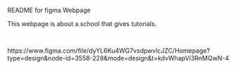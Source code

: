 README for figma Webpage

This webpage is about a school that gives tutorials.

<svg width="168" height="30" viewBox="0 0 168 30" fill="none" xmlns="http://www.w3.org/2000/svg">
<path fill-rule="evenodd" clip-rule="evenodd" d="M61.606 19.126C64.954 19.126 66.628 17.884 66.628 15.4C66.628 14.776 66.442 14.224 66.07 13.744C65.698 13.264 65.05 12.76 64.126 12.232C63.838 12.064 63.484 11.869 63.064 11.647C62.644 11.425 62.314 11.248 62.074 11.116C61.834 10.984 61.588 10.831 61.336 10.657C61.084 10.483 60.901 10.315 60.787 10.153C60.673 9.991 60.616 9.82 60.616 9.64C60.616 9.064 60.97 8.776 61.678 8.776C62.122 8.776 62.608 8.887 63.136 9.109C63.664 9.331 64.144 9.553 64.576 9.775C65.008 9.997 65.332 10.108 65.548 10.108C65.68 10.108 65.803 10.081 65.917 10.027C66.031 9.973 66.127 9.883 66.205 9.757C66.283 9.631 66.322 9.478 66.322 9.298C66.322 8.638 65.818 8.014 64.81 7.426C63.802 6.838 62.584 6.544 61.156 6.544C59.5 6.544 58.222 6.862 57.322 7.498C56.422 8.134 55.972 8.956 55.972 9.964C55.972 10.276 56.044 10.615 56.188 10.981C56.332 11.347 56.563 11.716 56.881 12.088C57.199 12.46 57.58 12.772 58.024 13.024C58.36 13.216 58.708 13.408 59.068 13.6C59.428 13.792 59.719 13.948 59.941 14.068L60.607 14.428C60.829 14.548 61.003 14.647 61.129 14.725C61.255 14.803 61.369 14.887 61.471 14.977C61.573 15.067 61.645 15.157 61.687 15.247C61.729 15.337 61.75 15.436 61.75 15.544C61.75 15.916 61.48 16.102 60.94 16.102C60.352 16.102 59.578 15.943 58.618 15.625C57.658 15.307 57.052 15.148 56.8 15.148C56.464 15.148 56.209 15.241 56.035 15.427C55.861 15.613 55.774 15.838 55.774 16.102C55.774 16.342 55.864 16.6 56.044 16.876C56.224 17.152 56.491 17.422 56.845 17.686C57.199 17.95 57.607 18.19 58.069 18.406C58.531 18.622 59.071 18.796 59.689 18.928C60.307 19.06 60.946 19.126 61.606 19.126ZM80.884 19C81.184 19 81.433 18.979 81.631 18.937C81.829 18.895 82.009 18.811 82.171 18.685C82.333 18.559 82.459 18.4 82.549 18.208C82.639 18.016 82.714 17.752 82.774 17.416C82.834 17.08 82.873 16.702 82.891 16.282C82.909 15.862 82.918 15.334 82.918 14.698C82.918 13.174 82.732 12.088 82.36 11.44C81.988 10.792 81.376 10.468 80.524 10.468C79.18 10.468 78.046 10.804 77.122 11.476L76.942 11.62C76.546 10.852 75.904 10.468 75.016 10.468C74.428 10.468 73.915 10.534 73.477 10.666C73.039 10.798 72.592 11.032 72.136 11.368C71.872 10.732 71.248 10.414 70.264 10.414C69.712 10.414 69.271 10.6 68.941 10.972C68.611 11.344 68.446 11.836 68.446 12.448V16.876C68.446 17.632 68.575 18.175 68.833 18.505C69.091 18.835 69.574 19 70.282 19C71.038 19 71.566 18.859 71.866 18.577C72.166 18.295 72.316 17.794 72.316 17.074V14.572C72.316 14.176 72.385 13.855 72.523 13.609C72.661 13.363 72.838 13.24 73.054 13.24C73.594 13.24 73.864 13.576 73.864 14.248V17.506C73.864 17.83 73.918 18.1 74.026 18.316C74.134 18.532 74.317 18.7 74.575 18.82C74.833 18.94 75.172 19 75.592 19C75.868 19 76.096 18.979 76.276 18.937C76.456 18.895 76.618 18.811 76.762 18.685C76.906 18.559 77.02 18.4 77.104 18.208C77.188 18.016 77.26 17.752 77.32 17.416C77.38 17.08 77.419 16.702 77.437 16.282C77.455 15.862 77.464 15.334 77.464 14.698C77.464 14.278 77.524 13.93 77.644 13.654C77.764 13.378 77.944 13.24 78.184 13.24C78.724 13.24 78.994 13.576 78.994 14.248V17.506C78.994 17.83 79.054 18.1 79.174 18.316C79.294 18.532 79.495 18.7 79.777 18.82C80.059 18.94 80.428 19 80.884 19ZM87.985 8.974C87.655 9.178 87.166 9.28 86.518 9.28C85.954 9.28 85.486 9.172 85.114 8.956C84.742 8.74 84.556 8.392 84.556 7.912C84.556 7.516 84.727 7.189 85.069 6.931C85.411 6.673 85.894 6.544 86.518 6.544C87.826 6.544 88.48 7 88.48 7.912C88.48 8.416 88.315 8.77 87.985 8.974ZM86.428 19C87.184 19 87.712 18.859 88.012 18.577C88.312 18.295 88.462 17.794 88.462 17.074V12.394C88.462 11.638 88.282 11.119 87.922 10.837C87.562 10.555 87.058 10.414 86.41 10.414C85.858 10.414 85.417 10.6 85.087 10.972C84.757 11.344 84.592 11.836 84.592 12.448V16.876C84.592 17.632 84.721 18.175 84.979 18.505C85.237 18.835 85.72 19 86.428 19ZM93.574 18.37C93.25 18.79 92.752 19 92.08 19C91.408 19 90.916 18.811 90.604 18.433C90.292 18.055 90.136 17.386 90.136 16.426L90.1 8.83C90.1 8.518 90.133 8.242 90.199 8.002C90.265 7.762 90.355 7.558 90.469 7.39C90.583 7.222 90.724 7.084 90.892 6.976C91.06 6.868 91.243 6.79 91.441 6.742C91.639 6.694 91.852 6.67 92.08 6.67C92.74 6.67 93.235 6.802 93.565 7.066C93.895 7.33 94.06 7.864 94.06 8.668V16.282C94.06 17.254 93.898 17.95 93.574 18.37ZM100.666 19.108C101.314 19.108 101.92 19 102.484 18.784C103.048 18.568 103.501 18.307 103.843 18.001C104.185 17.695 104.452 17.389 104.644 17.083C104.836 16.777 104.932 16.516 104.932 16.3C104.932 16.12 104.875 15.97 104.761 15.85C104.647 15.73 104.488 15.67 104.284 15.67C104.164 15.67 103.969 15.736 103.699 15.868C103.429 16 103.18 16.096 102.952 16.156C102.412 16.288 101.884 16.354 101.368 16.354C100.888 16.354 100.492 16.243 100.18 16.021C99.868 15.799 99.652 15.496 99.532 15.112L102.07 15.094C102.37 15.094 102.652 15.067 102.916 15.013C103.18 14.959 103.408 14.881 103.6 14.779C103.792 14.677 103.963 14.563 104.113 14.437C104.263 14.311 104.383 14.173 104.473 14.023C104.563 13.873 104.629 13.72 104.671 13.564C104.713 13.408 104.734 13.246 104.734 13.078C104.734 12.214 104.407 11.533 103.753 11.035C103.099 10.537 102.07 10.288 100.666 10.288C99.178 10.288 97.963 10.699 97.021 11.521C96.079 12.343 95.608 13.462 95.608 14.878C95.608 16.186 96.085 17.218 97.039 17.974C97.993 18.73 99.202 19.108 100.666 19.108ZM99.676 12.871C99.556 13.201 99.478 13.564 99.442 13.96C100.27 13.948 100.72 13.942 100.792 13.942C100.972 13.942 101.104 13.834 101.188 13.618C101.248 13.462 101.278 13.246 101.278 12.97C101.278 12.214 101.05 11.836 100.594 11.836C100.426 11.836 100.261 11.926 100.099 12.106C99.937 12.286 99.796 12.541 99.676 12.871ZM112.204 19.126C115.552 19.126 117.226 17.884 117.226 15.4C117.226 14.776 117.04 14.224 116.668 13.744C116.296 13.264 115.648 12.76 114.724 12.232C114.436 12.064 114.082 11.869 113.662 11.647C113.242 11.425 112.912 11.248 112.672 11.116C112.432 10.984 112.186 10.831 111.934 10.657C111.682 10.483 111.499 10.315 111.385 10.153C111.271 9.991 111.214 9.82 111.214 9.64C111.214 9.064 111.568 8.776 112.276 8.776C112.72 8.776 113.206 8.887 113.734 9.109C114.262 9.331 114.742 9.553 115.174 9.775C115.606 9.997 115.93 10.108 116.146 10.108C116.278 10.108 116.401 10.081 116.515 10.027C116.629 9.973 116.725 9.883 116.803 9.757C116.881 9.631 116.92 9.478 116.92 9.298C116.92 8.638 116.416 8.014 115.408 7.426C114.4 6.838 113.182 6.544 111.754 6.544C110.098 6.544 108.82 6.862 107.92 7.498C107.02 8.134 106.57 8.956 106.57 9.964C106.57 10.276 106.642 10.615 106.786 10.981C106.93 11.347 107.161 11.716 107.479 12.088C107.797 12.46 108.178 12.772 108.622 13.024C108.958 13.216 109.306 13.408 109.666 13.6C110.026 13.792 110.317 13.948 110.539 14.068L111.205 14.428C111.427 14.548 111.601 14.647 111.727 14.725C111.853 14.803 111.967 14.887 112.069 14.977C112.171 15.067 112.243 15.157 112.285 15.247C112.327 15.337 112.348 15.436 112.348 15.544C112.348 15.916 112.078 16.102 111.538 16.102C110.95 16.102 110.176 15.943 109.216 15.625C108.256 15.307 107.65 15.148 107.398 15.148C107.062 15.148 106.807 15.241 106.633 15.427C106.459 15.613 106.372 15.838 106.372 16.102C106.372 16.342 106.462 16.6 106.642 16.876C106.822 17.152 107.089 17.422 107.443 17.686C107.797 17.95 108.205 18.19 108.667 18.406C109.129 18.622 109.669 18.796 110.287 18.928C110.905 19.06 111.544 19.126 112.204 19.126ZM125.416 18.91C124.948 19.054 124.456 19.126 123.94 19.126C122.452 19.126 121.228 18.727 120.268 17.929C119.308 17.131 118.828 16.036 118.828 14.644C118.828 13.756 119.047 12.979 119.485 12.313C119.923 11.647 120.526 11.143 121.294 10.801C122.062 10.459 122.944 10.288 123.94 10.288C124.888 10.288 125.671 10.399 126.289 10.621C126.907 10.843 127.348 11.14 127.612 11.512C127.876 11.884 128.008 12.328 128.008 12.844C128.008 13.072 127.963 13.306 127.873 13.546C127.783 13.786 127.645 14.026 127.459 14.266C127.273 14.506 127 14.701 126.64 14.851C126.28 15.001 125.86 15.076 125.38 15.076C125.164 15.076 124.987 15.064 124.849 15.04C124.711 15.016 124.567 14.965 124.417 14.887C124.267 14.809 124.156 14.68 124.084 14.5C124.012 14.32 123.976 14.092 123.976 13.816C123.976 13.576 124.021 13.285 124.111 12.943C124.201 12.601 124.246 12.376 124.246 12.268C124.246 11.992 124.09 11.854 123.778 11.854C123.55 11.854 123.346 11.98 123.166 12.232C122.986 12.484 122.848 12.799 122.752 13.177C122.656 13.555 122.608 13.948 122.608 14.356C122.608 14.956 122.791 15.442 123.157 15.814C123.523 16.186 124.018 16.372 124.642 16.372C125.254 16.372 125.782 16.3 126.226 16.156C126.406 16.108 126.625 16.018 126.883 15.886C127.141 15.754 127.324 15.688 127.432 15.688C127.6 15.688 127.738 15.718 127.846 15.778C127.954 15.838 128.029 15.91 128.071 15.994C128.113 16.078 128.134 16.168 128.134 16.264C128.134 16.432 128.077 16.636 127.963 16.876C127.849 17.116 127.672 17.368 127.432 17.632C127.192 17.896 126.913 18.139 126.595 18.361C126.277 18.583 125.884 18.766 125.416 18.91ZM137.242 19C137.494 19 137.71 18.982 137.89 18.946C138.07 18.91 138.235 18.853 138.385 18.775C138.535 18.697 138.658 18.586 138.754 18.442C138.85 18.298 138.934 18.124 139.006 17.92C139.078 17.716 139.132 17.455 139.168 17.137C139.204 16.819 139.231 16.468 139.249 16.084C139.267 15.7 139.276 15.244 139.276 14.716C139.276 13.684 139.192 12.85 139.024 12.214C138.856 11.578 138.598 11.113 138.25 10.819C137.902 10.525 137.44 10.378 136.864 10.378C135.592 10.378 134.512 10.648 133.624 11.188V8.578C133.624 7.774 133.462 7.24 133.138 6.976C132.814 6.712 132.334 6.58 131.698 6.58C131.098 6.58 130.618 6.754 130.258 7.102C129.898 7.45 129.718 7.996 129.718 8.74L129.754 16.408C129.754 17.368 129.91 18.037 130.222 18.415C130.534 18.793 131.026 18.982 131.698 18.982C132.346 18.982 132.829 18.775 133.147 18.361C133.465 17.947 133.624 17.248 133.624 16.264V14.284C133.624 14.152 133.633 14.032 133.651 13.924C133.669 13.816 133.699 13.723 133.741 13.645C133.783 13.567 133.831 13.495 133.885 13.429C133.939 13.363 133.999 13.312 134.065 13.276C134.131 13.24 134.203 13.21 134.281 13.186C134.359 13.162 134.446 13.15 134.542 13.15C135.07 13.15 135.334 13.492 135.334 14.176L135.352 17.506C135.352 18.01 135.499 18.385 135.793 18.631C136.087 18.877 136.57 19 137.242 19ZM149.365 17.956C148.423 18.736 147.238 19.126 145.81 19.126C144.874 19.126 144.031 18.958 143.281 18.622C142.531 18.286 141.931 17.782 141.481 17.11C141.031 16.438 140.806 15.652 140.806 14.752C140.806 13.384 141.274 12.298 142.21 11.494C143.146 10.69 144.346 10.288 145.81 10.288C147.274 10.288 148.468 10.69 149.392 11.494C150.316 12.298 150.778 13.384 150.778 14.752C150.778 16.108 150.307 17.176 149.365 17.956ZM145.81 17.038C145.498 17.038 145.258 16.807 145.09 16.345C144.922 15.883 144.838 15.346 144.838 14.734C144.838 14.338 144.874 13.966 144.946 13.618C145.018 13.27 145.132 12.976 145.288 12.736C145.444 12.496 145.624 12.376 145.828 12.376C146.128 12.376 146.356 12.613 146.512 13.087C146.668 13.561 146.746 14.11 146.746 14.734C146.746 15.358 146.668 15.898 146.512 16.354C146.356 16.81 146.122 17.038 145.81 17.038ZM160.723 17.956C159.781 18.736 158.596 19.126 157.168 19.126C156.232 19.126 155.389 18.958 154.639 18.622C153.889 18.286 153.289 17.782 152.839 17.11C152.389 16.438 152.164 15.652 152.164 14.752C152.164 13.384 152.632 12.298 153.568 11.494C154.504 10.69 155.704 10.288 157.168 10.288C158.632 10.288 159.826 10.69 160.75 11.494C161.674 12.298 162.136 13.384 162.136 14.752C162.136 16.108 161.665 17.176 160.723 17.956ZM157.168 17.038C156.856 17.038 156.616 16.807 156.448 16.345C156.28 15.883 156.196 15.346 156.196 14.734C156.196 14.338 156.232 13.966 156.304 13.618C156.376 13.27 156.49 12.976 156.646 12.736C156.802 12.496 156.982 12.376 157.186 12.376C157.486 12.376 157.714 12.613 157.87 13.087C158.026 13.561 158.104 14.11 158.104 14.734C158.104 15.358 158.026 15.898 157.87 16.354C157.714 16.81 157.48 17.038 157.168 17.038ZM167.122 18.37C166.798 18.79 166.3 19 165.628 19C164.956 19 164.464 18.811 164.152 18.433C163.84 18.055 163.684 17.386 163.684 16.426L163.648 8.83C163.648 8.518 163.681 8.242 163.747 8.002C163.813 7.762 163.903 7.558 164.017 7.39C164.131 7.222 164.272 7.084 164.44 6.976C164.608 6.868 164.791 6.79 164.989 6.742C165.187 6.694 165.4 6.67 165.628 6.67C166.288 6.67 166.783 6.802 167.113 7.066C167.443 7.33 167.608 7.864 167.608 8.668V16.282C167.608 17.254 167.446 17.95 167.122 18.37Z" fill="white"/>
<path d="M8.928 11.8712C11.0968 11.8712 12.8608 9.2136 12.8608 5.9468C12.8608 2.6808 11.0968 0.023201 8.928 0.023201C6.7592 0.023201 4.9948 2.6808 4.9948 5.9468C4.9948 9.2136 6.7596 11.8712 8.928 11.8712Z" fill="white"/>
<path d="M27.6424 11.8712C29.8112 11.8712 31.5756 9.2136 31.5756 5.9468C31.5756 2.6808 29.8112 0.023201 27.6424 0.023201C25.474 0.023201 23.71 2.6808 23.71 5.9468C23.71 9.2136 25.4744 11.8712 27.6424 11.8712Z" fill="white"/>
<path d="M35.7178 16.612C35.4686 16.3988 35.1252 16.3744 34.8617 16.5559C30.6311 19.4466 24.8916 21.4571 18.6998 22.2173C12.5094 22.9774 6.4537 22.4152 1.6491 20.6343C1.34929 20.5232 1.02107 20.6288 0.832339 20.8958C0.642562 21.1633 0.633221 21.5352 0.808865 21.8215C3.41478 26.0761 11.0299 28.3353 19.3263 27.3166C27.6259 26.2975 34.4685 22.262 35.9656 17.504C36.0661 17.1842 35.9662 16.8253 35.7178 16.612Z" fill="white"/>
</svg>
https://www.figma.com/file/dyYL6Ku4WG7vsdpwvlcJZC/Homepage?type=design&node-id=3558-228&mode=design&t=kdvWhapVi3RnMQwN-4